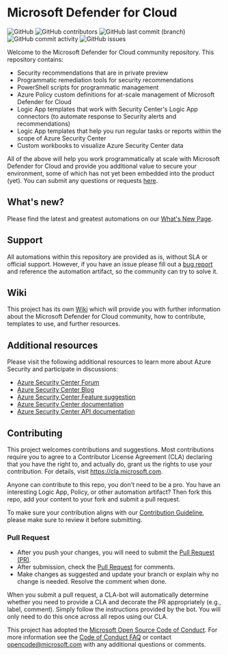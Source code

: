 # Microsoft Defender  for Cloud

![GitHub](https://img.shields.io/github/license/azure/azure-security-center?label=License&style=plastic)
![GitHub contributors](https://img.shields.io/github/contributors/azure/azure-security-center?label=Contributors&style=plastic)
![GitHub last commit (branch)](https://img.shields.io/github/last-commit/azure/azure-security-center/master?label=Last%20commit&style=plastic)
![GitHub commit activity](https://img.shields.io/github/commit-activity/m/azure/azure-security-center?label=Commit%20activity&style=plastic)
![GitHub issues](https://img.shields.io/github/issues/azure/azure-security-center?label=Issues&style=plastic)

Welcome to the Microsoft Defender  for Cloud community repository. This repository contains:

- Security recommendations that are in private preview
- Programmatic remediation tools for security recommendations
- PowerShell scripts for programmatic management
- Azure Policy custom definitions for at-scale management of Microsoft Defender  for Cloud
- Logic App templates that work with Security Center's Logic App connectors (to automate response to Security alerts and recommendations)
- Logic App templates that help you run regular tasks or reports within the scope of Azure Security Center
- Custom workbooks to visualize Azure Security Center data

All of the above will help you work programmatically at scale with Microsoft Defender  for Cloud and provide you additional value to secure your environment, some of which has not yet been embedded into the product (yet). You can submit any questions or requests [here](https://github.com/Azure/Azure-Security-Center/issues).

## What's new?
Please find the latest and greatest automations on our [What's New Page](https://github.com/Azure/Azure-Security-Center/wiki/What's-New).

## Support

All automations within this repository are provided as is, without SLA or official support. However, if you have an issue please fill out a [bug report](https://github.com/Azure/Azure-Security-Center/issues/new?assignees=&labels=&template=bug_report.md&title=) and reference the automation artifact, so the community can try to solve it.

## Wiki

This project has its own [Wiki](https://github.com/Azure/Azure-Security-Center/wiki) which will provide you with further information about the Microsoft Defender  for Cloud community, how to contribute, templates to use, and further resources.

## Additional resources

Please visit the following additional resources to learn more about Azure Security and participate in discussions:

- [Azure Security Center Forum](https://techcommunity.microsoft.com/t5/Azure-Security-Center/bd-p/AzureSecurityCenter)
- [Azure Security Center Blog](https://techcommunity.microsoft.com/t5/Azure-Security-Center/bg-p/AzureSecurityCenterBlog)
- [Azure Security Center Feature suggestion](https://feedback.azure.com/forums/347535-azure-security-center)
- [Azure Security Center documentation](https://docs.microsoft.com/en-us/azure/security-center/security-center-intro)
- [Azure Security Center API documentation](https://docs.microsoft.com/en-us/rest/api/securitycenter/)

## Contributing

This project welcomes contributions and suggestions.  Most contributions require you to agree to a Contributor License Agreement (CLA) declaring that you have the right to, and actually do, grant us the rights to use your contribution. For details, visit https://cla.microsoft.com.

Anyone can contribute to this repo, you don't need to be a pro. You have an interesting Logic App, Policy, or other automation artifact? Then fork this repo, add your content to your fork and submit a pull request.

To make sure your contribution aligns with our [Contribution Guideline](./Contributing.md), please make sure to review it before submitting.

### Pull Request

- After you push your changes, you will need to submit the [Pull Request (PR)](https://help.github.com/en/github/collaborating-with-issues-and-pull-requests/about-pull-requests).
- After submission, check the [Pull Request](https://github.com/Azure/Azure-Security-Center/pulls) for comments.
- Make changes as suggested and update your branch or explain why no change is needed. Resolve the comment when done.

When you submit a pull request, a CLA-bot will automatically determine whether you need to provide a CLA and decorate the PR appropriately (e.g., label, comment). Simply follow the instructions provided by the bot. You will only need to do this once across all repos using our CLA.

This project has adopted the [Microsoft Open Source Code of Conduct](https://opensource.microsoft.com/codeofconduct/).
For more information see the [Code of Conduct FAQ](https://opensource.microsoft.com/codeofconduct/faq/) or contact [opencode@microsoft.com](mailto:opencode@microsoft.com) with any additional questions or comments.
